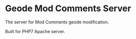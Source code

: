 # Geode Mod Comments Server

The server for Mod Comments geode modification.

Built for PHP7 Apache server.